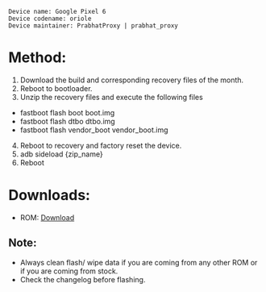 ```
Device name: Google Pixel 6
Device codename: oriole
Device maintainer: PrabhatProxy | prabhat_proxy
```

# Method:

1. Download the build and corresponding recovery files of the month.
2. Reboot to bootloader.
3. Unzip the recovery files and execute the following files
* fastboot flash boot boot.img
* fastboot flash dtbo dtbo.img
* fastboot flash vendor_boot vendor_boot.img
4. Reboot to recovery and factory reset the device.
5. adb sideload {zip_name}
6. Reboot

# Downloads:

* ROM: [Download](https://www.pling.com/p/1908484)

## Note:

* Always clean flash/ wipe data if you are coming from any other ROM or if you are coming from stock.
* Check the changelog before flashing.

